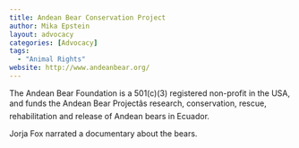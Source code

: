 ```yaml
---
title: Andean Bear Conservation Project
author: Mika Epstein
layout: advocacy
categories: [Advocacy]
tags:
  - "Animal Rights"
website: http://www.andeanbear.org/
---
```


The Andean Bear Foundation is a 501(c)(3) registered non-profit in the USA, and funds the Andean Bear Projectâs research, conservation, rescue, rehabilitation and release of Andean bears in Ecuador.

Jorja Fox narrated a documentary about the bears.
